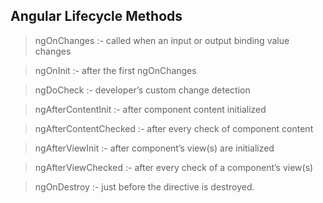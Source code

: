 ## Angular Lifecycle Methods

>ngOnChanges :- called when an input or output binding value changes

>ngOnInit :- after the first ngOnChanges

>ngDoCheck :- developer’s custom change detection

>ngAfterContentInit :- after component content initialized

>ngAfterContentChecked :- after every check of component content

>ngAfterViewInit :- after component’s view(s) are initialized

>ngAfterViewChecked :- after every check of a component’s view(s)

>ngOnDestroy :- just before the directive is destroyed.
